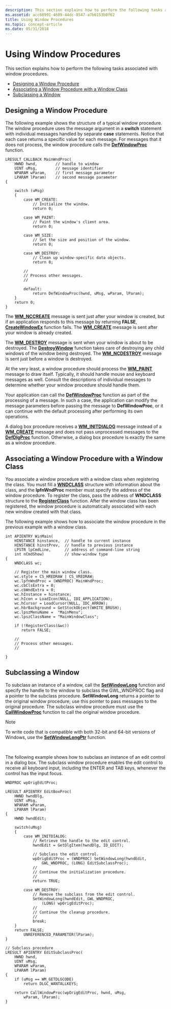 ```yaml
---
description: This section explains how to perform the following tasks associated with window procedures.
ms.assetid: acc68991-4689-44dc-8547-a7b6153b0f62
title: Using Window Procedures
ms.topic: concept-article
ms.date: 05/31/2018
---
```


# Using Window Procedures

This section explains how to perform the following tasks associated with window procedures.

-   [Designing a Window Procedure](#designing-a-window-procedure)
-   [Associating a Window Procedure with a Window Class](#associating-a-window-procedure-with-a-window-class)
-   [Subclassing a Window](#subclassing-a-window)

## Designing a Window Procedure

The following example shows the structure of a typical window procedure. The window procedure uses the message argument in a **switch** statement with individual messages handled by separate **case** statements. Notice that each case returns a specific value for each message. For messages that it does not process, the window procedure calls the [**DefWindowProc**](/windows/desktop/api/winuser/nf-winuser-defwindowproca) function.


```
LRESULT CALLBACK MainWndProc(
    HWND hwnd,        // handle to window
    UINT uMsg,        // message identifier
    WPARAM wParam,    // first message parameter
    LPARAM lParam)    // second message parameter
{ 
 
    switch (uMsg) 
    { 
        case WM_CREATE: 
            // Initialize the window. 
            return 0; 
 
        case WM_PAINT: 
            // Paint the window's client area. 
            return 0; 
 
        case WM_SIZE: 
            // Set the size and position of the window. 
            return 0; 
 
        case WM_DESTROY: 
            // Clean up window-specific data objects. 
            return 0; 
 
        // 
        // Process other messages. 
        // 
 
        default: 
            return DefWindowProc(hwnd, uMsg, wParam, lParam); 
    } 
    return 0; 
} 
```



The [**WM\_NCCREATE**](wm-nccreate.md) message is sent just after your window is created, but if an application responds to this message by returning **FALSE**, [**CreateWindowEx**](/windows/win32/api/winuser/nf-winuser-createwindowexa) function fails. The [**WM\_CREATE**](wm-create.md) message is sent after your window is already created.

The [**WM\_DESTROY**](wm-destroy.md) message is sent when your window is about to be destroyed. The [**DestroyWindow**](/windows/win32/api/winuser/nf-winuser-destroywindow) function takes care of destroying any child windows of the window being destroyed. The [**WM\_NCDESTROY**](wm-ncdestroy.md) message is sent just before a window is destroyed.

At the very least, a window procedure should process the [**WM\_PAINT**](../gdi/wm-paint.md) message to draw itself. Typically, it should handle mouse and keyboard messages as well. Consult the descriptions of individual messages to determine whether your window procedure should handle them.

Your application can call the [**DefWindowProc**](/windows/desktop/api/winuser/nf-winuser-defwindowproca) function as part of the processing of a message. In such a case, the application can modify the message parameters before passing the message to **DefWindowProc**, or it can continue with the default processing after performing its own operations.

A dialog box procedure receives a [**WM\_INITDIALOG**](../dlgbox/wm-initdialog.md) message instead of a [**WM\_CREATE**](wm-create.md) message and does not pass unprocessed messages to the [**DefDlgProc**](/windows/win32/api/winuser/nf-winuser-defdlgprocw) function. Otherwise, a dialog box procedure is exactly the same as a window procedure.

## Associating a Window Procedure with a Window Class

You associate a window procedure with a window class when registering the class. You must fill a [**WNDCLASS**](/windows/win32/api/winuser/ns-winuser-wndclassa) structure with information about the class, and the **lpfnWndProc** member must specify the address of the window procedure. To register the class, pass the address of **WNDCLASS** structure to the [**RegisterClass**](/windows/win32/api/winuser/nf-winuser-registerclassa) function. After the window class has been registered, the window procedure is automatically associated with each new window created with that class.

The following example shows how to associate the window procedure in the previous example with a window class.


```
int APIENTRY WinMain( 
    HINSTANCE hinstance,  // handle to current instance 
    HINSTANCE hinstPrev,  // handle to previous instance 
    LPSTR lpCmdLine,      // address of command-line string 
    int nCmdShow)         // show-window type 
{ 
    WNDCLASS wc; 
 
    // Register the main window class. 
    wc.style = CS_HREDRAW | CS_VREDRAW; 
    wc.lpfnWndProc = (WNDPROC) MainWndProc; 
    wc.cbClsExtra = 0; 
    wc.cbWndExtra = 0; 
    wc.hInstance = hinstance; 
    wc.hIcon = LoadIcon(NULL, IDI_APPLICATION); 
    wc.hCursor = LoadCursor(NULL, IDC_ARROW); 
    wc.hbrBackground = GetStockObject(WHITE_BRUSH); 
    wc.lpszMenuName =  "MainMenu"; 
    wc.lpszClassName = "MainWindowClass"; 
 
    if (!RegisterClass(&wc)) 
       return FALSE; 
 
    // 
    // Process other messages. 
    // 
 
} 
```



## Subclassing a Window

To subclass an instance of a window, call the [**SetWindowLong**](/windows/win32/api/winuser/nf-winuser-setwindowlonga) function and specify the handle to the window to subclass the GWL\_WNDPROC flag and a pointer to the subclass procedure. **SetWindowLong** returns a pointer to the original window procedure; use this pointer to pass messages to the original procedure. The subclass window procedure must use the [**CallWindowProc**](/windows/win32/api/winuser/nf-winuser-callwindowproca) function to call the original window procedure.

> [!Note]  
> To write code that is compatible with both 32-bit and 64-bit versions of Windows, use the [**SetWindowLongPtr**](/windows/win32/api/winuser/nf-winuser-setwindowlongptra) function.

 

The following example shows how to subclass an instance of an edit control in a dialog box. The subclass window procedure enables the edit control to receive all keyboard input, including the ENTER and TAB keys, whenever the control has the input focus.


```
WNDPROC wpOrigEditProc; 
 
LRESULT APIENTRY EditBoxProc(
    HWND hwndDlg, 
    UINT uMsg, 
    WPARAM wParam, 
    LPARAM lParam) 
{ 
    HWND hwndEdit; 
 
    switch(uMsg) 
    { 
        case WM_INITDIALOG: 
            // Retrieve the handle to the edit control. 
            hwndEdit = GetDlgItem(hwndDlg, ID_EDIT); 
 
            // Subclass the edit control. 
            wpOrigEditProc = (WNDPROC) SetWindowLong(hwndEdit, 
                GWL_WNDPROC, (LONG) EditSubclassProc); 
            // 
            // Continue the initialization procedure. 
            // 
            return TRUE; 
 
        case WM_DESTROY: 
            // Remove the subclass from the edit control. 
            SetWindowLong(hwndEdit, GWL_WNDPROC, 
                (LONG) wpOrigEditProc); 
            // 
            // Continue the cleanup procedure. 
            // 
            break; 
    } 
    return FALSE; 
        UNREFERENCED_PARAMETER(lParam); 
} 
 
// Subclass procedure 
LRESULT APIENTRY EditSubclassProc(
    HWND hwnd, 
    UINT uMsg, 
    WPARAM wParam, 
    LPARAM lParam) 
{ 
    if (uMsg == WM_GETDLGCODE) 
        return DLGC_WANTALLKEYS; 
 
    return CallWindowProc(wpOrigEditProc, hwnd, uMsg, 
        wParam, lParam); 
} 
```



 

 
